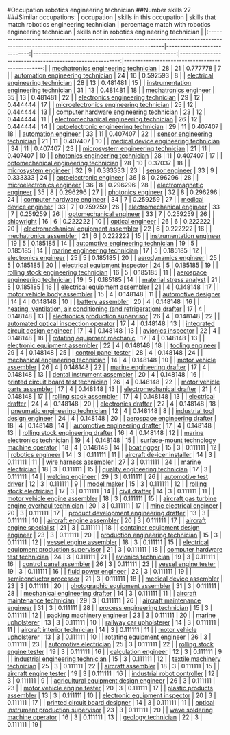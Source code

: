 #Occupation robotics engineering technician
##Number skills 27
###Similar occupations:
| occupation                                                                                                                                  |   skills in this occupation |   skills that match robotics engineering technician |   percentage match with robotics engineering technician |   skills not in robotics engineering technician |
|:--------------------------------------------------------------------------------------------------------------------------------------------|----------------------------:|----------------------------------------------------:|--------------------------------------------------------:|------------------------------------------------:|
| [mechatronics engineering technician](mechatronics_engineering_technician.md)                                                               |                          28 |                                                  21 |                                                0.777778 |                                               7 |
| [automation engineering technician](automation_engineering_technician.md)                                                                   |                          24 |                                                  16 |                                                0.592593 |                                               8 |
| [electrical engineering technician](electrical_engineering_technician.md)                                                                   |                          28 |                                                  13 |                                                0.481481 |                                              15 |
| [instrumentation engineering technician](instrumentation_engineering_technician.md)                                                         |                          31 |                                                  13 |                                                0.481481 |                                              18 |
| [mechatronics engineer](mechatronics_engineer.md)                                                                                           |                          35 |                                                  13 |                                                0.481481 |                                              22 |
| [electronics engineering technician](electronics_engineering_technician.md)                                                                 |                          29 |                                                  12 |                                                0.444444 |                                              17 |
| [microelectronics engineering technician](microelectronics_engineering_technician.md)                                                       |                          25 |                                                  12 |                                                0.444444 |                                              13 |
| [computer hardware engineering technician](computer_hardware_engineering_technician.md)                                                     |                          23 |                                                  12 |                                                0.444444 |                                              11 |
| [electromechanical engineering technician](electromechanical_engineering_technician.md)                                                     |                          26 |                                                  12 |                                                0.444444 |                                              14 |
| [optoelectronic engineering technician](optoelectronic_engineering_technician.md)                                                           |                          29 |                                                  11 |                                                0.407407 |                                              18 |
| [automation engineer](automation_engineer.md)                                                                                               |                          33 |                                                  11 |                                                0.407407 |                                              22 |
| [sensor engineering technician](sensor_engineering_technician.md)                                                                           |                          21 |                                                  11 |                                                0.407407 |                                              10 |
| [medical device engineering technician](medical_device_engineering_technician.md)                                                           |                          34 |                                                  11 |                                                0.407407 |                                              23 |
| [microsystem engineering technician](microsystem_engineering_technician.md)                                                                 |                          21 |                                                  11 |                                                0.407407 |                                              10 |
| [photonics engineering technician](photonics_engineering_technician.md)                                                                     |                          28 |                                                  11 |                                                0.407407 |                                              17 |
| [optomechanical engineering technician](optomechanical_engineering_technician.md)                                                           |                          28 |                                                  10 |                                                0.37037  |                                              18 |
| [microsystem engineer](microsystem_engineer.md)                                                                                             |                          32 |                                                   9 |                                                0.333333 |                                              23 |
| [sensor engineer](sensor_engineer.md)                                                                                                       |                          33 |                                                   9 |                                                0.333333 |                                              24 |
| [optoelectronic engineer](optoelectronic_engineer.md)                                                                                       |                          36 |                                                   8 |                                                0.296296 |                                              28 |
| [microelectronics engineer](microelectronics_engineer.md)                                                                                   |                          36 |                                                   8 |                                                0.296296 |                                              28 |
| [electromagnetic engineer](electromagnetic_engineer.md)                                                                                     |                          35 |                                                   8 |                                                0.296296 |                                              27 |
| [photonics engineer](photonics_engineer.md)                                                                                                 |                          32 |                                                   8 |                                                0.296296 |                                              24 |
| [computer hardware engineer](computer_hardware_engineer.md)                                                                                 |                          34 |                                                   7 |                                                0.259259 |                                              27 |
| [medical device engineer](medical_device_engineer.md)                                                                                       |                          33 |                                                   7 |                                                0.259259 |                                              26 |
| [electromechanical engineer](electromechanical_engineer.md)                                                                                 |                          33 |                                                   7 |                                                0.259259 |                                              26 |
| [optomechanical engineer](optomechanical_engineer.md)                                                                                       |                          33 |                                                   7 |                                                0.259259 |                                              26 |
| [shipwright](shipwright.md)                                                                                                                 |                          16 |                                                   6 |                                                0.222222 |                                              10 |
| [optical engineer](optical_engineer.md)                                                                                                     |                          26 |                                                   6 |                                                0.222222 |                                              20 |
| [electromechanical equipment assembler](electromechanical_equipment_assembler.md)                                                           |                          22 |                                                   6 |                                                0.222222 |                                              16 |
| [mechatronics assembler](mechatronics_assembler.md)                                                                                         |                          21 |                                                   6 |                                                0.222222 |                                              15 |
| [instrumentation engineer](instrumentation_engineer.md)                                                                                     |                          19 |                                                   5 |                                                0.185185 |                                              14 |
| [automotive engineering technician](automotive_engineering_technician.md)                                                                   |                          19 |                                                   5 |                                                0.185185 |                                              14 |
| [marine engineering technician](marine_engineering_technician.md)                                                                           |                          17 |                                                   5 |                                                0.185185 |                                              12 |
| [electronics engineer](electronics_engineer.md)                                                                                             |                          25 |                                                   5 |                                                0.185185 |                                              20 |
| [aerodynamics engineer](aerodynamics_engineer.md)                                                                                           |                          25 |                                                   5 |                                                0.185185 |                                              20 |
| [electrical equipment inspector](electrical_equipment_inspector.md)                                                                         |                          24 |                                                   5 |                                                0.185185 |                                              19 |
| [rolling stock engineering technician](rolling_stock_engineering_technician.md)                                                             |                          16 |                                                   5 |                                                0.185185 |                                              11 |
| [aerospace engineering technician](aerospace_engineering_technician.md)                                                                     |                          19 |                                                   5 |                                                0.185185 |                                              14 |
| [material stress analyst](material_stress_analyst.md)                                                                                       |                          21 |                                                   5 |                                                0.185185 |                                              16 |
| [electrical equipment assembler](electrical_equipment_assembler.md)                                                                         |                          21 |                                                   4 |                                                0.148148 |                                              17 |
| [motor vehicle body assembler](motor_vehicle_body_assembler.md)                                                                             |                          15 |                                                   4 |                                                0.148148 |                                              11 |
| [automotive designer](automotive_designer.md)                                                                                               |                          14 |                                                   4 |                                                0.148148 |                                              10 |
| [battery assembler](battery_assembler.md)                                                                                                   |                          20 |                                                   4 |                                                0.148148 |                                              16 |
| [heating, ventilation, air conditioning (and refrigeration) drafter](heating,_ventilation,_air_conditioning_(and_refrigeration)_drafter.md) |                          17 |                                                   4 |                                                0.148148 |                                              13 |
| [electronics production supervisor](electronics_production_supervisor.md)                                                                   |                          26 |                                                   4 |                                                0.148148 |                                              22 |
| [automated optical inspection operator](automated_optical_inspection_operator.md)                                                           |                          17 |                                                   4 |                                                0.148148 |                                              13 |
| [integrated circuit design engineer](integrated_circuit_design_engineer.md)                                                                 |                          17 |                                                   4 |                                                0.148148 |                                              13 |
| [avionics inspector](avionics_inspector.md)                                                                                                 |                          22 |                                                   4 |                                                0.148148 |                                              18 |
| [rotating equipment mechanic](rotating_equipment_mechanic.md)                                                                               |                          17 |                                                   4 |                                                0.148148 |                                              13 |
| [electronic equipment assembler](electronic_equipment_assembler.md)                                                                         |                          22 |                                                   4 |                                                0.148148 |                                              18 |
| [tooling engineer](tooling_engineer.md)                                                                                                     |                          29 |                                                   4 |                                                0.148148 |                                              25 |
| [control panel tester](control_panel_tester.md)                                                                                             |                          28 |                                                   4 |                                                0.148148 |                                              24 |
| [mechanical engineering technician](mechanical_engineering_technician.md)                                                                   |                          14 |                                                   4 |                                                0.148148 |                                              10 |
| [motor vehicle assembler](motor_vehicle_assembler.md)                                                                                       |                          26 |                                                   4 |                                                0.148148 |                                              22 |
| [marine engineering drafter](marine_engineering_drafter.md)                                                                                 |                          17 |                                                   4 |                                                0.148148 |                                              13 |
| [dental instrument assembler](dental_instrument_assembler.md)                                                                               |                          20 |                                                   4 |                                                0.148148 |                                              16 |
| [printed circuit board test technician](printed_circuit_board_test_technician.md)                                                           |                          26 |                                                   4 |                                                0.148148 |                                              22 |
| [motor vehicle parts assembler](motor_vehicle_parts_assembler.md)                                                                           |                          17 |                                                   4 |                                                0.148148 |                                              13 |
| [electromechanical drafter](electromechanical_drafter.md)                                                                                   |                          21 |                                                   4 |                                                0.148148 |                                              17 |
| [rolling stock assembler](rolling_stock_assembler.md)                                                                                       |                          17 |                                                   4 |                                                0.148148 |                                              13 |
| [electrical drafter](electrical_drafter.md)                                                                                                 |                          24 |                                                   4 |                                                0.148148 |                                              20 |
| [electronics drafter](electronics_drafter.md)                                                                                               |                          22 |                                                   4 |                                                0.148148 |                                              18 |
| [pneumatic engineering technician](pneumatic_engineering_technician.md)                                                                     |                          12 |                                                   4 |                                                0.148148 |                                               8 |
| [industrial tool design engineer](industrial_tool_design_engineer.md)                                                                       |                          24 |                                                   4 |                                                0.148148 |                                              20 |
| [aerospace engineering drafter](aerospace_engineering_drafter.md)                                                                           |                          18 |                                                   4 |                                                0.148148 |                                              14 |
| [automotive engineering drafter](automotive_engineering_drafter.md)                                                                         |                          17 |                                                   4 |                                                0.148148 |                                              13 |
| [rolling stock engineering drafter](rolling_stock_engineering_drafter.md)                                                                   |                          16 |                                                   4 |                                                0.148148 |                                              12 |
| [marine electronics technician](marine_electronics_technician.md)                                                                           |                          19 |                                                   4 |                                                0.148148 |                                              15 |
| [surface-mount technology machine operator](surface-mount_technology_machine_operator.md)                                                   |                          18 |                                                   4 |                                                0.148148 |                                              14 |
| [boat rigger](boat_rigger.md)                                                                                                               |                          15 |                                                   3 |                                                0.111111 |                                              12 |
| [robotics engineer](robotics_engineer.md)                                                                                                   |                          14 |                                                   3 |                                                0.111111 |                                              11 |
| [aircraft de-icer installer](aircraft_de-icer_installer.md)                                                                                 |                          14 |                                                   3 |                                                0.111111 |                                              11 |
| [wire harness assembler](wire_harness_assembler.md)                                                                                         |                          27 |                                                   3 |                                                0.111111 |                                              24 |
| [marine electrician](marine_electrician.md)                                                                                                 |                          18 |                                                   3 |                                                0.111111 |                                              15 |
| [quality engineering technician](quality_engineering_technician.md)                                                                         |                          17 |                                                   3 |                                                0.111111 |                                              14 |
| [welding engineer](welding_engineer.md)                                                                                                     |                          29 |                                                   3 |                                                0.111111 |                                              26 |
| [automotive test driver](automotive_test_driver.md)                                                                                         |                          12 |                                                   3 |                                                0.111111 |                                               9 |
| [model maker](model_maker.md)                                                                                                               |                          15 |                                                   3 |                                                0.111111 |                                              12 |
| [rolling stock electrician](rolling_stock_electrician.md)                                                                                   |                          17 |                                                   3 |                                                0.111111 |                                              14 |
| [civil drafter](civil_drafter.md)                                                                                                           |                          14 |                                                   3 |                                                0.111111 |                                              11 |
| [motor vehicle engine assembler](motor_vehicle_engine_assembler.md)                                                                         |                          18 |                                                   3 |                                                0.111111 |                                              15 |
| [aircraft gas turbine engine overhaul technician](aircraft_gas_turbine_engine_overhaul_technician.md)                                       |                          20 |                                                   3 |                                                0.111111 |                                              17 |
| [mine electrical engineer](mine_electrical_engineer.md)                                                                                     |                          20 |                                                   3 |                                                0.111111 |                                              17 |
| [product development engineering drafter](product_development_engineering_drafter.md)                                                       |                          13 |                                                   3 |                                                0.111111 |                                              10 |
| [aircraft engine assembler](aircraft_engine_assembler.md)                                                                                   |                          20 |                                                   3 |                                                0.111111 |                                              17 |
| [aircraft engine specialist](aircraft_engine_specialist.md)                                                                                 |                          21 |                                                   3 |                                                0.111111 |                                              18 |
| [container equipment design engineer](container_equipment_design_engineer.md)                                                               |                          23 |                                                   3 |                                                0.111111 |                                              20 |
| [production engineering technician](production_engineering_technician.md)                                                                   |                          15 |                                                   3 |                                                0.111111 |                                              12 |
| [vessel engine assembler](vessel_engine_assembler.md)                                                                                       |                          18 |                                                   3 |                                                0.111111 |                                              15 |
| [electrical equipment production supervisor](electrical_equipment_production_supervisor.md)                                                 |                          21 |                                                   3 |                                                0.111111 |                                              18 |
| [computer hardware test technician](computer_hardware_test_technician.md)                                                                   |                          24 |                                                   3 |                                                0.111111 |                                              21 |
| [avionics technician](avionics_technician.md)                                                                                               |                          19 |                                                   3 |                                                0.111111 |                                              16 |
| [control panel assembler](control_panel_assembler.md)                                                                                       |                          26 |                                                   3 |                                                0.111111 |                                              23 |
| [vessel engine tester](vessel_engine_tester.md)                                                                                             |                          19 |                                                   3 |                                                0.111111 |                                              16 |
| [fluid power engineer](fluid_power_engineer.md)                                                                                             |                          22 |                                                   3 |                                                0.111111 |                                              19 |
| [semiconductor processor](semiconductor_processor.md)                                                                                       |                          21 |                                                   3 |                                                0.111111 |                                              18 |
| [medical device assembler](medical_device_assembler.md)                                                                                     |                          23 |                                                   3 |                                                0.111111 |                                              20 |
| [photographic equipment assembler](photographic_equipment_assembler.md)                                                                     |                          31 |                                                   3 |                                                0.111111 |                                              28 |
| [mechanical engineering drafter](mechanical_engineering_drafter.md)                                                                         |                          14 |                                                   3 |                                                0.111111 |                                              11 |
| [aircraft maintenance technician](aircraft_maintenance_technician.md)                                                                       |                          29 |                                                   3 |                                                0.111111 |                                              26 |
| [aircraft maintenance engineer](aircraft_maintenance_engineer.md)                                                                           |                          31 |                                                   3 |                                                0.111111 |                                              28 |
| [process engineering technician](process_engineering_technician.md)                                                                         |                          15 |                                                   3 |                                                0.111111 |                                              12 |
| [packing machinery engineer](packing_machinery_engineer.md)                                                                                 |                          23 |                                                   3 |                                                0.111111 |                                              20 |
| [marine upholsterer](marine_upholsterer.md)                                                                                                 |                          13 |                                                   3 |                                                0.111111 |                                              10 |
| [railway car upholsterer](railway_car_upholsterer.md)                                                                                       |                          14 |                                                   3 |                                                0.111111 |                                              11 |
| [aircraft interior technician](aircraft_interior_technician.md)                                                                             |                          14 |                                                   3 |                                                0.111111 |                                              11 |
| [motor vehicle upholsterer](motor_vehicle_upholsterer.md)                                                                                   |                          13 |                                                   3 |                                                0.111111 |                                              10 |
| [rotating equipment engineer](rotating_equipment_engineer.md)                                                                               |                          26 |                                                   3 |                                                0.111111 |                                              23 |
| [automotive electrician](automotive_electrician.md)                                                                                         |                          25 |                                                   3 |                                                0.111111 |                                              22 |
| [rolling stock engine tester](rolling_stock_engine_tester.md)                                                                               |                          19 |                                                   3 |                                                0.111111 |                                              16 |
| [calculation engineer](calculation_engineer.md)                                                                                             |                          12 |                                                   3 |                                                0.111111 |                                               9 |
| [industrial engineering technician](industrial_engineering_technician.md)                                                                   |                          15 |                                                   3 |                                                0.111111 |                                              12 |
| [textile machinery technician](textile_machinery_technician.md)                                                                             |                          25 |                                                   3 |                                                0.111111 |                                              22 |
| [aircraft assembler](aircraft_assembler.md)                                                                                                 |                          18 |                                                   3 |                                                0.111111 |                                              15 |
| [aircraft engine tester](aircraft_engine_tester.md)                                                                                         |                          19 |                                                   3 |                                                0.111111 |                                              16 |
| [industrial robot controller](industrial_robot_controller.md)                                                                               |                          12 |                                                   3 |                                                0.111111 |                                               9 |
| [agricultural equipment design engineer](agricultural_equipment_design_engineer.md)                                                         |                          26 |                                                   3 |                                                0.111111 |                                              23 |
| [motor vehicle engine tester](motor_vehicle_engine_tester.md)                                                                               |                          20 |                                                   3 |                                                0.111111 |                                              17 |
| [plastic products assembler](plastic_products_assembler.md)                                                                                 |                          13 |                                                   3 |                                                0.111111 |                                              10 |
| [electronic equipment inspector](electronic_equipment_inspector.md)                                                                         |                          20 |                                                   3 |                                                0.111111 |                                              17 |
| [printed circuit board designer](printed_circuit_board_designer.md)                                                                         |                          14 |                                                   3 |                                                0.111111 |                                              11 |
| [optical instrument production supervisor](optical_instrument_production_supervisor.md)                                                     |                          23 |                                                   3 |                                                0.111111 |                                              20 |
| [wave soldering machine operator](wave_soldering_machine_operator.md)                                                                       |                          16 |                                                   3 |                                                0.111111 |                                              13 |
| [geology technician](geology_technician.md)                                                                                                 |                          22 |                                                   3 |                                                0.111111 |                                              19 |

